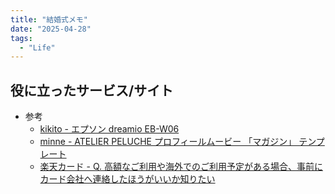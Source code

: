 ```yaml
---
title: "結婚式メモ"
date: "2025-04-28"
tags:
  - "Life"
---
```

## 役に立ったサービス/サイト
- 参考
  - [kikito - エプソン dreamio EB-W06](https://rental.kikito.docomo.ne.jp/rental/devices/EP000110/)
  - [minne - ATELIER PELUCHE プロフィールムービー 「マガジン」 テンプレート](https://minne.com/items/38557876)
  - [楽天カード - Q. 高額なご利用や海外でのご利用予定がある場合、事前にカード会社へ連絡したほうがいいか知りたい](https://support.rakuten-card.jp/faq/show/15343?site_domain=guest)